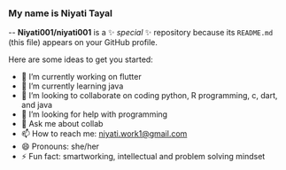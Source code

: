 ### My name is Niyati Tayal

--
**Niyati001/niyati001** is a ✨ _special_ ✨ repository because its `README.md` (this file) appears on your GitHub profile.

Here are some ideas to get you started:

- 🔭 I’m currently working on flutter 
- 🌱 I’m currently learning java
- 👯 I’m looking to collaborate on coding python, R programming, c, dart, and java
- 🤔 I’m looking for help with programming
- 💬 Ask me about collab
- 📫 How to reach me: niyati.work1@gmail.com
- 😄 Pronouns: she/her
- ⚡ Fun fact: smartworking, intellectual and problem solving mindset

